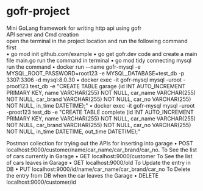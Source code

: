 # gofr-project <br />
Mini GoLang framework for writing http api using gofr <br />
API server and Cmd creation <br />
open the terminal in the project location and run the following command first <br />
•	go mod init github.com/example
•	go get gofr.dev
code and create a main file main.go
run the command in terminal
•	go mod tidy
connecting mysql run the command
•	docker run --name gofr-mysql -e MYSQL_ROOT_PASSWORD=root123 -e MYSQL_DATABASE=test_db -p 3307:3306 -d mysql:8.0.30
•	docker exec -it gofr-mysql mysql -uroot -proot123 test_db -e "CREATE TABLE garage (id INT AUTO_INCREMENT PRIMARY KEY, name VARCHAR(255) NOT NULL, car_name VARCHAR(255) NOT NULL, car_brand VARCHAR(255) NOT NULL, car_no VARCHAR(255) NOT NULL, in_time DATETIME);"
•	docker exec -it gofr-mysql mysql -uroot -proot123 test_db -e "CREATE TABLE complete (id INT AUTO_INCREMENT PRIMARY KEY, name VARCHAR(255) NOT NULL, car_name VARCHAR(255) NOT NULL, car_brand VARCHAR(255) NOT NULL, car_no VARCHAR(255) NOT NULL, in_time DATETIME, out_time DATETIME);"

Postman collection for trying out the APIs
for inserting into garage
•	POST localhost:9000/customer/name/car_name/car_brand/car_no.
To See the list of cars currently in Garage
•	GET localhost:9000/customer
To See the list of cars leaves in Garage
•	GET localhost:9000/old
To Update the entry in DB
•	PUT localhost:9000/id/name/car_name/car_brand/car_no
To Delete the entry from DB when the car leaves the Garage
•	DELETE localhost:9000/customer/id

